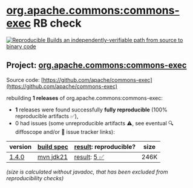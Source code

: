 [org.apache.commons:commons-exec](https://central.sonatype.com/artifact/org.apache.commons/commons-exec/versions) RB check
=======

[![Reproducible Builds](https://reproducible-builds.org/images/logos/rb.svg) an independently-verifiable path from source to binary code](https://reproducible-builds.org/)

## Project: [org.apache.commons:commons-exec](https://central.sonatype.com/artifact/org.apache.commons/commons-exec/versions)

Source code: [https://github.com/apache/commons-exec](https://github.com/apache/commons-exec)

rebuilding **1 releases** of org.apache.commons:commons-exec:
- **1** releases were found successfully **fully reproducible** (100% reproducible artifacts :white_check_mark:),
- 0 had issues (some unreproducible artifacts :warning:, see eventual :mag: diffoscope and/or :memo: issue tracker links):

| version | [build spec](/BUILDSPEC.md) | [result](https://reproducible-builds.org/docs/jvm/): reproducible? | size |
| -- | --------- | ------ | -- |
| [1.4.0](https://central.sonatype.com/artifact/org.apache.commons/commons-exec/1.4.0/pom) | [mvn jdk21](commons-exec-1.4.0.buildspec) | [result](commons-exec-1.4.0.buildinfo): [5 :white_check_mark: ](commons-exec-1.4.0.buildcompare) | 246K |

<i>(size is calculated without javadoc, that has been excluded from reproducibility checks)</i>
